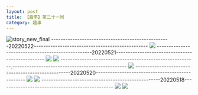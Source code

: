 ```yaml
---
layout: post
title: 【趣事】第二十一周
category: 趣事
---
```

![story_new_final](http://rdr022gcy.hd-bkt.clouddn.com/img/story_new_final_0322.png)
--------------------------------------------------20220522------------------------------------------------
![](http://rc5p5sl4z.hd-bkt.clouddn.com/img/factors-220522-1.jpg)
--------------------------------------------------20220521------------------------------------------------
![](http://rc5p5sl4z.hd-bkt.clouddn.com/img/factors-220521-1.jpg)
![](http://rc5p5sl4z.hd-bkt.clouddn.com/img/factors-220521-2.jpg)
---------------------------------------------------------.------------------------------------------------
![](http://rc5p5sl4z.hd-bkt.clouddn.com/img/pel-220520-4.jpg)
--------------------------------------------------20220520------------------------------------------------
![](http://rc5p5sl4z.hd-bkt.clouddn.com/img/factors-220520-2.jpg)
![](http://rc5p5sl4z.hd-bkt.clouddn.com/img/factors-220520-4.jpg)
--------------------------------------------------20220518------------------------------------------------
![](http://rc5p5sl4z.hd-bkt.clouddn.com/img/factors-220518-1.jpg)
![](http://rc5p5sl4z.hd-bkt.clouddn.com/img/factors-220518-2.jpg)

  





